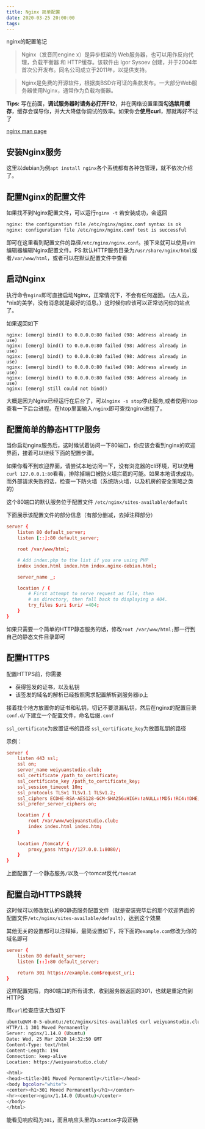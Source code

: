 ```yaml
---
title: Nginx 简单配置
date: 2020-03-25 20:00:00
tags:
---
```


nginx的配置笔记

<!--more-->

> Nginx（发音同engine x）是异步框架的 Web服务器，也可以用作反向代理，负载平衡器 和 HTTP缓存。该软件由 Igor Sysoev 创建，并于2004年首次公开发布。同名公司成立于2011年，以提供支持。

> Nginx是免费的开源软件，根据类BSD许可证的条款发布。一大部分Web服务器使用Nginx，通常作为负载均衡器。

**Tips:** 写在前面，**调试服务器时请务必打开F12**，并在网络设置里面**勾选禁用缓存**，缓存会误导你，并大大降低你调试的效率。如果你会**使用curl**，那就再好不过了

[nginx man page](https://linux.die.net/man/8/nginx)

## 安装Nginx服务

这里以debian为例`apt install nginx`各个系统都有各种包管理，就不依次介绍了。

## 配置Nginx的配置文件

如果找不到Nginx配置文件，可以运行`nginx -t`
若安装成功，会返回

```bash
nginx: the configuration file /etc/nginx/nginx.conf syntax is ok
nginx: configuration file /etc/nginx/nginx.conf test is successful
```

即可在这里看到配置文件的路径`/etc/nginx/nginx.conf`。接下来就可以使用vim编辑器编辑Nginx配置文件。PS:默认HTTP服务目录为`/usr/share/nginx/html`或者`/var/www/html`，或者可以在默认配置文件中查看

## 启动Nginx

执行命令`nginx`即可直接启动Nginx，正常情况下，不会有任何返回。（古人云，*nix的美学，没有消息就是最好的消息。）这时候你应该可以正常访问你的站点了。

如果返回如下

```
nginx: [emerg] bind() to 0.0.0.0:80 failed (98: Address already in use)
nginx: [emerg] bind() to 0.0.0.0:80 failed (98: Address already in use)
nginx: [emerg] bind() to 0.0.0.0:80 failed (98: Address already in use)
nginx: [emerg] bind() to 0.0.0.0:80 failed (98: Address already in use)
nginx: [emerg] bind() to 0.0.0.0:80 failed (98: Address already in use)
nginx: [emerg] still could not bind()
```

大概是因为Nginx已经运行在后台了，可以`nginx -s stop`停止服务,或者使用htop查看一下后台进程。在htop里面输入`/nginx`即可查找nginx进程了。

## 配置简单的静态HTTP服务

当你启动nginx服务后，这时候试着访问一下80端口，你应该会看到nginx的欢迎界面，接着可以继续下面的配置步骤。

如果你看不到欢迎界面，请尝试本地访问一下，没有浏览器的cli环境，可以使用`curl 127.0.0.1:80`看看，排除掉端口被防火墙拦截的可能。如果本地请求成功，而外部请求失败的话，检查一下防火墙（系统防火墙，以及机房的安全策略之类的）

这个80端口的默认服务位于配置文件 `/etc/nginx/sites-available/default`

下面展示该配置文件的部分信息（有部分删减，去掉注释部分）

```conf
server {
	listen 80 default_server;
	listen [::]:80 default_server;

	root /var/www/html;

	# Add index.php to the list if you are using PHP
	index index.html index.htm index.nginx-debian.html;

	server_name _;

	location / {
		# First attempt to serve request as file, then
		# as directory, then fall back to displaying a 404.
		try_files $uri $uri/ =404;
	}
}
```

如果只需要一个简单的HTTP静态服务的话，修改`root /var/www/html;`那一行到自己的静态文件目录即可

## 配置HTTPS

配置HTTPS前，你需要

- 获得签发的证书，以及私钥
- 该签发的域名的解析已经按照需求配置解析到服务器ip上

接着找个地方放置你的证书和私钥，切记不要泄漏私钥，然后在nginx的配置目录`conf.d/`下建立一个配置文件，命名后缀`.conf`

`ssl_certificate`为放置证书的路径
`ssl_certificate_key`为放置私钥的路径

示例：

```conf
server {
	listen 443 ssl;
	ssl on;
	server_name weiyuanstudio.club;
	ssl_certificate /path_to_certificate;
	ssl_certificate_key /path_to_certificate_key;
	ssl_session_timeout 10m;
	ssl_protocols TLSv1 TLSv1.1 TLSv1.2;
	ssl_ciphers ECDHE-RSA-AES128-GCM-SHA256:HIGH:!aNULL:!MD5:!RC4:!DHE;
	ssl_prefer_server_ciphers on;

	location / {
		root /var/www/weiyuanstudio.club;
		index index.html index.htm;
	}
	
	location /tomcat/ {
		proxy_pass http://127.0.0.1:8080/;
	}
}
```

上面配置了一个静态服务`/`以及一个tomcat反代`/tomcat`

## 配置自动HTTPS跳转

这时候可以修改默认的80静态服务配置文件（就是安装完毕后的那个欢迎界面的配置文件`/etc/nginx/sites-available/default`），达到这个效果

其他无关的设置都可以注释掉，最简设置如下，将下面的`example.com`修改为你的域名即可

```conf
server {
	listen 80 default_server;
	listen [::]:80 default_server;

	return 301 https://example.com$request_uri;
} 
```

这样配置完后，向80端口的所有请求，收到服务器返回的301，也就是重定向到HTTPS

用`curl`检查应该大致如下

```bash
ubuntu@VM-0-5-ubuntu:/etc/nginx/sites-available$ curl weiyuanstudio.club -i
HTTP/1.1 301 Moved Permanently
Server: nginx/1.14.0 (Ubuntu)
Date: Wed, 25 Mar 2020 14:32:50 GMT
Content-Type: text/html
Content-Length: 194
Connection: keep-alive
Location: https://weiyuanstudio.club/

<html>
<head><title>301 Moved Permanently</title></head>
<body bgcolor="white">
<center><h1>301 Moved Permanently</h1></center>
<hr><center>nginx/1.14.0 (Ubuntu)</center>
</body>
</html>
```

能看见响应码为`301`，而且响应头里的`Location`字段正确
